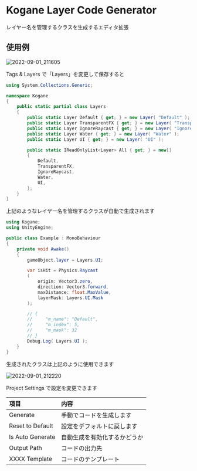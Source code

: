 # Kogane Layer Code Generator

レイヤー名を管理するクラスを生成するエディタ拡張

## 使用例

![2022-09-01_211605](https://user-images.githubusercontent.com/6134875/187912814-8945e86f-732a-475e-8f0d-2e119c215c06.png)

Tags & Layers で「Layers」を変更して保存すると

```csharp
using System.Collections.Generic;

namespace Kogane
{
    public static partial class Layers
    {
        public static Layer Default { get; } = new Layer( "Default" );
        public static Layer TransparentFX { get; } = new Layer( "TransparentFX" );
        public static Layer IgnoreRaycast { get; } = new Layer( "Ignore Raycast" );
        public static Layer Water { get; } = new Layer( "Water" );
        public static Layer UI { get; } = new Layer( "UI" );

        public static IReadOnlyList<Layer> All { get; } = new[]
        {
            Default,
            TransparentFX,
            IgnoreRaycast,
            Water,
            UI,
        };
    }
}
```

上記のようなレイヤー名を管理するクラスが自動で生成されます

```csharp
using Kogane;
using UnityEngine;

public class Example : MonoBehaviour
{
    private void Awake()
    {
        gameObject.layer = Layers.UI;

        var isHit = Physics.Raycast
        (
            origin: Vector3.zero,
            direction: Vector3.forward,
            maxDistance: float.MaxValue,
            layerMask: Layers.UI.Mask
        );

        // {
        //     "m_name": "Default",
        //     "m_index": 5,
        //     "m_mask": 32
        // }
        Debug.Log( Layers.UI );
    }
}
```

生成されたクラスは上記のように使用できます

![2022-09-01_212220](https://user-images.githubusercontent.com/6134875/187912837-f7f4b60c-d446-4c5a-a033-e1a749f52f18.png)

Project Settings で設定を変更できます

|項目|内容|
|:--|:--|
|Generate|手動でコードを生成します|
|Reset to Default|設定をデフォルトに戻します|
|Is Auto Generate|自動生成を有効化するかどうか|
|Output Path|コードの出力先|
|XXXX Template|コードのテンプレート|
